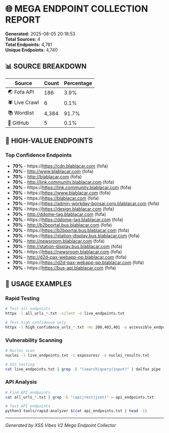 # 🌐 MEGA ENDPOINT COLLECTION REPORT

**Generated:** 2025-08-05 20:18:53  
**Total Sources:** 4  
**Total Endpoints:** 4,781  
**Unique Endpoints:** 4,740  

## 📊 SOURCE BREAKDOWN

| Source | Count | Percentage |
|--------|-------|------------|
| 🌏 Fofa API | 186 | 3.9% |
| 🕷️ Live Crawl | 6 | 0.1% |
| 📚 Wordlist | 4,384 | 91.7% |
| 🐙 GitHub | 5 | 0.1% |

## 🎯 HIGH-VALUE ENDPOINTS

### Top Confidence Endpoints
- **70%** - https://https://cdn.blablacar.com (fofa)
- **70%** - http://www.blablacar.com (fofa)
- **70%** - http://blablacar.com (fofa)
- **70%** - http://link.community.blablacar.com (fofa)
- **70%** - https://https://link.community.blablacar.com (fofa)
- **70%** - https://https://www.blablacar.com (fofa)
- **70%** - https://https://blablacar.com (fofa)
- **70%** - https://https://admin-workday-bonsai.corp.blablacar.com (fofa)
- **70%** - https://https://design.blablacar.com (fofa)
- **70%** - http://ddome-tag.blablacar.com (fofa)
- **70%** - https://https://ddome-tag.blablacar.com (fofa)
- **70%** - http://b2bportal.bus.blablacar.com (fofa)
- **70%** - https://https://b2bportal.bus.blablacar.com (fofa)
- **70%** - https://https://station-display.bus.blablacar.com (fofa)
- **70%** - http://newsroom.blablacar.com (fofa)
- **70%** - http://station-display.bus.blablacar.com (fofa)
- **70%** - https://https://newsroom.blablacar.com (fofa)
- **70%** - http://d2d-pax-webapp-pp.blablacar.com (fofa)
- **70%** - https://https://d2d-pax-webapp-pp.blablacar.com (fofa)
- **70%** - https://https://bus-api.blablacar.com (fofa)


## 🔧 USAGE EXAMPLES

### Rapid Testing
```bash
# Test all endpoints
httpx -l all_urls_*.txt -silent -o live_endpoints.txt

# Test high confidence only
httpx -l high_confidence_urls_*.txt -mc 200,403,401 -o accessible_endpoints.txt
```

### Vulnerability Scanning
```bash
# Nuclei scan
nuclei -l live_endpoints.txt -t exposures/ -o nuclei_results.txt

# XSS testing
cat live_endpoints.txt | grep -E "(search|query|input)" | dalfox pipe
```

### API Analysis
```bash
# Find API endpoints
cat all_urls_*.txt | grep -E "(api|rest|json)" > api_endpoints.txt

# Test API endpoints
python3 tools/rapid-analyzer $(cat api_endpoints.txt | head -1)
```

---
*Generated by XSS Vibes V2 Mega Endpoint Collector*
